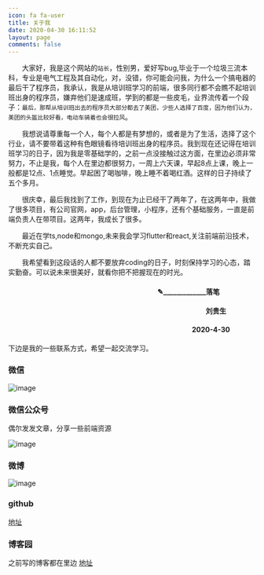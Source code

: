 ```yaml
---
icon: fa fa-user
title: 关于我
date: 2020-04-30 16:11:52
layout: page
comments: false
---
```


&emsp;&emsp;大家好，我是这个网站的```站长```，性别男，爱好写bug,毕业于一个垃圾三流本科，专业是电气工程及其自动化，对，没错，你可能会问我，为什么一个搞电器的最后干了程序员，我承认，我是从培训班学习的前端，很多同行都不会瞧不起培训班出身的程序员，嫌弃他们是速成班，学到的都是一些皮毛，业界流传着一个段子：```最后，那帮从培训班出去的程序员大部分都去了美团，少些人选择了百度，因为他们认为，美团的头盔比较好看，电动车骑着也会很拉风```。

&emsp;&emsp;我想说请尊重每一个人，每个人都是有梦想的，或者是为了生活，选择了这个行业，请不要带着这种有色眼镜看待培训班出身的程序员。我到现在还记得在培训班学习的日子，因为我是零基础学的，之前一点没接触过这方面，在里边必须非常努力，不止是我，每个人在里边都很努力，一周上六天课，早起8点上课，晚上一般都是12点、1点睡觉。早起困了喝咖啡，晚上睡不着喝红酒。这样的日子持续了五个多月。

&emsp;&emsp;很庆幸，最后我找到了工作，到现在为止已经干了两年了，在这两年中，我做了很多项目，有公司官网，app，后台管理，小程序，还有个基础服务，一直是前端负责人在带项目。这两年，我成长了很多。

&emsp;&emsp;最近在学ts,node和mongo,未来我会学习flutter和react,关注前端前沿技术，不断充实自己。

&emsp;&emsp;我希望看到这段话的人都不要放弃coding的日子，时刻保持学习的心态，踏实勤奋。可以说未来很美好，就看你把不把握现在的时光。

<html>
<div style="margin-left: 100%; transform: translate(-200px); width: 100%">
<h4>✎_____________落笔</h4>
<h4>&emsp;&emsp;&emsp;&emsp;&emsp;&emsp;&emsp;刘贵生</h4>
<h4>&emsp;&emsp;&emsp;&emsp;&emsp;2020-4-30</h4>
</div>
</html>











下边是我的一些联系方式，希望一起交流学习。

### 微信
![image](https://img-blog.csdnimg.cn/20200430172357608.png?x-oss-process=image/watermark,type_ZmFuZ3poZW5naGVpdGk,shadow_10,text_aHR0cHM6Ly9ibG9nLmNzZG4ubmV0L2NvZGVMaXVndWlzaGVuZw==,size_16,color_FFFFFF,t_70)

### 微信公众号

偶尔发发文章，分享一些前端资源

![image](https://img-blog.csdnimg.cn/20191201090129350.jpg)

### 微博

![image](https://img-blog.csdnimg.cn/20200430173011376.png?x-oss-process=image/watermark,type_ZmFuZ3poZW5naGVpdGk,shadow_10,text_aHR0cHM6Ly9ibG9nLmNzZG4ubmV0L2NvZGVMaXVndWlzaGVuZw==,size_16,color_FFFFFF,t_70)

### github

[地址](https://github.com/qisi007)

### 博客园

之前写的博客都在里边  [地址](https://www.cnblogs.com/qisi007/)


